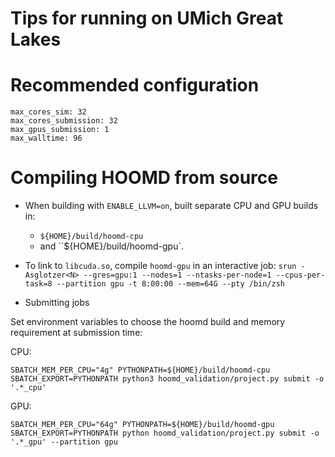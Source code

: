 # Tips for running on UMich Great Lakes

# Recommended configuration

```
max_cores_sim: 32
max_cores_submission: 32
max_gpus_submission: 1
max_walltime: 96
```

# Compiling HOOMD from source

* When building with `ENABLE_LLVM=on`, built separate CPU and GPU builds in:
  * `${HOME}/build/hoomd-cpu`
  * and ``${HOME}/build/hoomd-gpu`.
* To link to `libcuda.so`, compile `hoomd-gpu` in an interactive job:
  `srun -Asglotzer<N> --gres=gpu:1 --nodes=1 --ntasks-per-node=1 --cpus-per-task=8 --partition gpu -t 8:00:00 --mem=64G --pty /bin/zsh`

* Submitting jobs

Set environment variables to choose the hoomd build and memory requirement at submission time:

CPU:
```
SBATCH_MEM_PER_CPU="4g" PYTHONPATH=${HOME}/build/hoomd-cpu SBATCH_EXPORT=PYTHONPATH python3 hoomd_validation/project.py submit -o '.*_cpu'
```

GPU:
```
SBATCH_MEM_PER_CPU="64g" PYTHONPATH=${HOME}/build/hoomd-gpu SBATCH_EXPORT=PYTHONPATH python hoomd_validation/project.py submit -o '.*_gpu' --partition gpu
```
